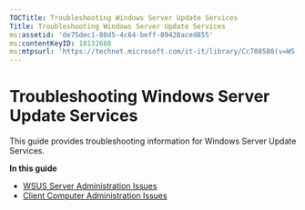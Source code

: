 ```yaml
---
TOCTitle: Troubleshooting Windows Server Update Services
Title: Troubleshooting Windows Server Update Services
ms:assetid: 'de75dec1-80d5-4c64-beff-89428aced855'
ms:contentKeyID: 18132668
ms:mtpsurl: 'https://technet.microsoft.com/it-it/library/Cc708580(v=WS.10)'
---
```


Troubleshooting Windows Server Update Services
==============================================

This guide provides troubleshooting information for Windows Server Update Services.

**In this guide**

-   [WSUS Server Administration Issues](https://technet.microsoft.com/2bb761d4-80c7-48fa-899e-4d1515daba85)
-   [Client Computer Administration Issues](https://technet.microsoft.com/1618886d-8fcf-42e5-ab34-3baeeb8f3893)
